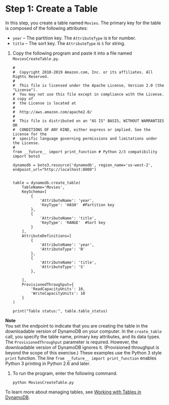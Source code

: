 # Step 1: Create a Table<a name="GettingStarted.Python.01"></a>

In this step, you create a table named `Movies`\. The primary key for the table is composed of the following attributes:
+ `year` – The partition key\. The `AttributeType` is `N` for number\.
+ `title` – The sort key\. The `AttributeType` is `S` for string\.

1. Copy the following program and paste it into a file named `MoviesCreateTable.py`\.

   ```
   #
   #  Copyright 2010-2019 Amazon.com, Inc. or its affiliates. All Rights Reserved.
   #
   #  This file is licensed under the Apache License, Version 2.0 (the "License").
   #  You may not use this file except in compliance with the License. A copy of
   #  the License is located at
   # 
   #  http://aws.amazon.com/apache2.0/
   # 
   #  This file is distributed on an "AS IS" BASIS, WITHOUT WARRANTIES OR
   #  CONDITIONS OF ANY KIND, either express or implied. See the License for the
   #  specific language governing permissions and limitations under the License.
   #
   from __future__ import print_function # Python 2/3 compatibility
   import boto3
   
   dynamodb = boto3.resource('dynamodb', region_name='us-west-2', endpoint_url="http://localhost:8000")
   
   
   table = dynamodb.create_table(
       TableName='Movies',
       KeySchema=[
           {
               'AttributeName': 'year',
               'KeyType': 'HASH'  #Partition key
           },
           {
               'AttributeName': 'title',
               'KeyType': 'RANGE'  #Sort key
           }
       ],
       AttributeDefinitions=[
           {
               'AttributeName': 'year',
               'AttributeType': 'N'
           },
           {
               'AttributeName': 'title',
               'AttributeType': 'S'
           },
   
       ],
       ProvisionedThroughput={
           'ReadCapacityUnits': 10,
           'WriteCapacityUnits': 10
       }
   )
   
   print("Table status:", table.table_status)
   ```
**Note**  
You set the endpoint to indicate that you are creating the table in the downloadable version of DynamoDB on your computer\.
In the `create_table` call, you specify the table name, primary key attributes, and its data types\.
The `ProvisionedThroughput` parameter is required\. However, the downloadable version of DynamoDB ignores it\. \(Provisioned throughput is beyond the scope of this exercise\.\)
These examples use the Python 3 style `print` function\. The line `from __future__ import print_function` enables Python 3 printing in Python 2\.6 and later\.

1. To run the program, enter the following command\.

   `python MoviesCreateTable.py`

To learn more about managing tables, see [Working with Tables in DynamoDB](WorkingWithTables.md)\.